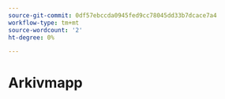 ```yaml
---
source-git-commit: 0df57ebccda0945fed9cc78045dd33b7dcace7a4
workflow-type: tm+mt
source-wordcount: '2'
ht-degree: 0%

---
```

# Arkivmapp
